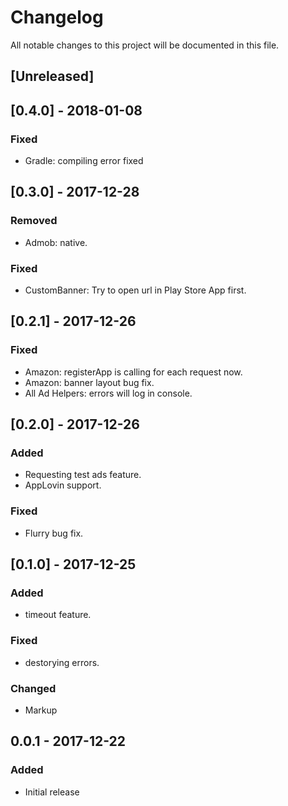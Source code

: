 # Changelog
All notable changes to this project will be documented in this file.

## [Unreleased]

## [0.4.0] - 2018-01-08
### Fixed
- Gradle: compiling error fixed

## [0.3.0] - 2017-12-28
### Removed
- Admob: native.

### Fixed
- CustomBanner: Try to open url in Play Store App first.

## [0.2.1] - 2017-12-26
### Fixed
- Amazon:  registerApp is calling for each request now.
- Amazon:  banner layout bug fix.
- All Ad Helpers: errors will log in console.

## [0.2.0] - 2017-12-26
### Added
- Requesting test ads feature.
- AppLovin support.

### Fixed
- Flurry bug fix.

## [0.1.0] - 2017-12-25
### Added
- timeout feature.

### Fixed
- destorying errors.

### Changed
- Markup

## 0.0.1 - 2017-12-22
### Added
- Initial release


